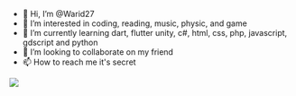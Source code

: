 - 👋 Hi, I’m @Warid27
- 👀 I’m interested in coding, reading, music, physic, and game
- 🌱 I’m currently learning dart, flutter unity, c#, html, css, php, javascript, gdscript and python
- 💞️ I’m looking to collaborate on my friend
- 📫 How to reach me it's secret

 ![](https://github-readme-stats.vercel.app/api?username=Warid27&theme=dark&hide_border=true&include_all_commits=true&count_private=true)
